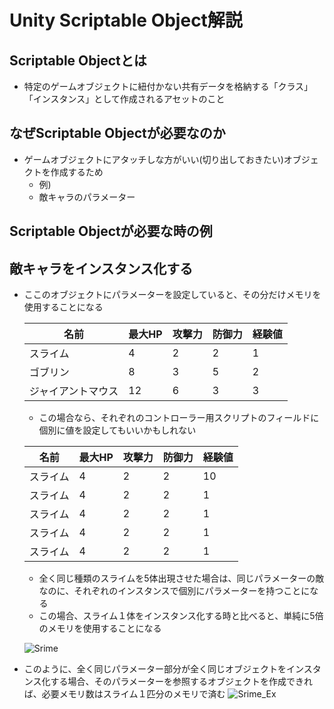 # Unity Scriptable Object解説

## Scriptable Objectとは

- 特定のゲームオブジェクトに紐付かない共有データを格納する「クラス」「インスタンス」として作成されるアセットのこと

## なぜScriptable Objectが必要なのか

- ゲームオブジェクトにアタッチしな方がいい(切り出しておきたい)オブジェクトを作成するため
  - 例)
  - 敵キャラのパラメーター

## Scriptable Objectが必要な時の例

## 敵キャラをインスタンス化する

- ここのオブジェクトにパラメーターを設定していると、その分だけメモリを使用することになる

  | 名前               | 最大HP | 攻撃力 | 防御力 | 経験値 |
  | ------------------ | ------ | ------ | ------ | ------ |
  | スライム           | 4      | 2      | 2      | 1      |
  | ゴブリン           | 8      | 3      | 5      | 2      |
  | ジャイアントマウス | 12     | 6      | 3      | 3      |

  - この場合なら、それぞれのコントローラー用スクリプトのフィールドに個別に値を設定してもいいかもしれない

  | 名前     | 最大HP | 攻撃力 | 防御力 | 経験値 |
  | -------- | ------ | ------ | ------ | ------ |
  | スライム | 4      | 2      | 2      | 10     |
  | スライム | 4      | 2      | 2      | 1      |
  | スライム | 4      | 2      | 2      | 1      |
  | スライム | 4      | 2      | 2      | 1      |
  | スライム | 4      | 2      | 2      | 1      |

  - 全く同じ種類のスライムを5体出現させた場合は、同じパラメーターの敵なのに、それぞれのインスタンスで個別にパラメーターを持つことになる
  - この場合、スライム１体をインスタンス化する時と比べると、単純に5倍のメモリを使用することになる
  
  ![Srime](https://user-images.githubusercontent.com/40718695/61128838-f9ffb500-a4ed-11e9-84f3-82c66ea9c168.png)

- このように、全く同じパラメーター部分が全く同じオブジェクトをインスタンス化する場合、そのパラメーターを参照するオブジェクトを作成できれば、必要メモリ数はスライム１匹分のメモリで済む
  ![Srime_Ex](https://user-images.githubusercontent.com/40718695/61128891-1996dd80-a4ee-11e9-9b00-e528aa4b03d6.png)

